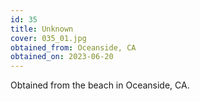 ```yaml
---
id: 35 
title: Unknown
cover: 035_01.jpg
obtained_from: Oceanside, CA
obtained_on: 2023-06-20
---
```


Obtained from the beach in Oceanside, CA.
